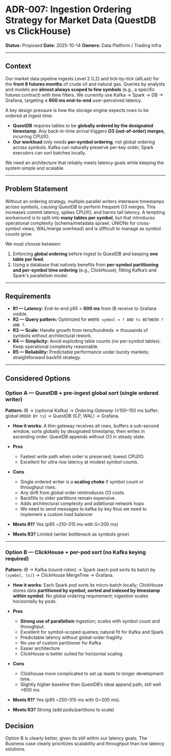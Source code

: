 # ADR-007: Ingestion Ordering Strategy for Market Data (QuestDB vs ClickHouse)

**Status:** Proposed
**Date:** 2025-10-14
**Owners:** Data Platform / Trading Infra

---

## Context

Our market data pipeline ingests Level 2 (L2) and tick-by-tick (allLast) for the **front 8 futures months** of crude oil and natural gas. Queries by analysts and models are **almost always scoped to few symbols** (e.g., a specific futures contract) with time filters. We currently use Kafka → Spark → DB → Grafana, targeting **< 600 ms end-to-end** user-perceived latency.

A key design pressure is how the storage engine expects rows to be ordered at ingest time:

* **QuestDB** requires tables to be **globally ordered by the designated timestamp**. Any back-in-time arrival triggers **O3 (out-of-order) merges**, incurring CPU/IO.
* **Our workload** only needs **per-symbol ordering**, not global ordering across symbols. Kafka can naturally preserve per-key order; Spark executors can sort batches locally.

We need an architecture that reliably meets latency goals while keeping the system simple and scalable.

---

## Problem Statement

Without an ordering strategy, multiple parallel writers interleave timestamps across symbols, causing QuestDB to perform frequent O3 merges. This increases commit latency, spikes CPU/IO, and harms tail latency. A tempting workaround is to split into **many tables per symbol**, but that introduces operational complexity (schema/metadata sprawl, UNIONs for cross-symbol views, WAL/merge overhead) and is difficult to manage as symbol counts grow.

We must choose between:

1. Enforcing **global ordering** before ingest to QuestDB and keeping **one table per feed**.
2. Using a database that natively benefits from **per-symbol partitioning and per-symbol time ordering** (e.g., ClickHouse), fitting Kafka’s and Spark's parallelism model.

---

## Requirements

* **R1 — Latency:** End-to-end p95 < **600 ms** from IB receive to Grafana visible.
* **R2 — Query pattern:** Optimized for `WHERE symbol = ? AND ts BETWEEN ? AND ?`.
* **R3 — Scale:** Handle growth from tens/hundreds → thousands of symbols without architectural rework.
* **R4 — Simplicity:** Avoid exploding table counts (no per-symbol tables). Keep operational complexity reasonable.
* **R5 — Reliability:** Predictable performance under bursty markets; straightforward backfill strategy.

---

## Considered Options

### Option A — QuestDB + pre-ingest global sort (single ordered writer)

**Pattern:** IB → (optional Kafka) → *Ordering Gateway* (≤100–150 ms buffer; global `ORDER BY ts`) → QuestDB (ILP, WAL) → Grafana.

* **How it works**: A thin gateway receives all rows, buffers a sub-second window, sorts globally by designated timestamp, then writes in ascending order. QuestDB appends without O3 in steady state.
* **Pros**

  * Fastest write path when order is preserved; lowest CPU/IO.
  * Excellent for ultra-low latency at modest symbol counts.
* **Cons**

  * Single ordered writer is a **scaling choke** if symbol count or throughput rises.
  * Any drift from global order reintroduces O3 costs.
  * Backfills to older partitions remain expensive.
  * Adds architectural complexity and additional network hops
  * We need to send messages to kafka by key thus we need to implement a custom load balancer
* **Meets R1?** Yes (p95 ~210–315 ms with G=200 ms)
* **Meets R3?** Limited (writer bottleneck as symbols grow)

---

### Option B — ClickHouse + per-pod sort (no Kafka keying required)

**Pattern:** IB → Kafka (round-robin) → Spark (each pod sorts its batch by `(symbol, ts)`) → ClickHouse MergeTree → Grafana.

* **How it works**: Each Spark pod sorts its micro-batch locally; ClickHouse stores data **partitioned by symbol, sorted and indexed by timestamp within symbol**. No global ordering requirement; ingestion scales horizontally by pods.
* **Pros**

  * **Strong use of parallelism** ingestion; scales with symbol count and throughput.
  * Excellent for symbol-scoped queries; natural fit for Kafka and Spark.
  * Predictable latency without global-order fragility.
  * No use of custom partitioner for Kafka
  * Easier architecture
  * ClickHouse is better suited for horizontal scaling
* **Cons**

  * Clickhouse more complicated to set up leads to longer development time.
  * Slightly higher baseline than QuestDB’s ideal append path, still well <600 ms.
* **Meets R1?** Yes (p95 ~250–315 ms with G=200 ms).
* **Meets R3?** Strong (add pods/partitions to scale)


## Decision

Option B is clearly better, given its still within our latency goals. The Business case clearly prioritizes scalability and throughput than low latency solutions.

